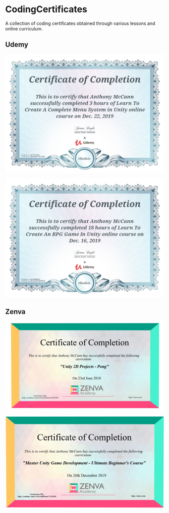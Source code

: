 # CodingCertificates
A collection of coding certificates obtained through various lessons and online curriculum.

## Udemy

![Menu System](https://github.com/AnMcCbusiness/CodingCertificates/blob/master/Udemy/UC-7C7XJXN1.jpg)

![2D RPG Unity](https://github.com/AnMcCbusiness/CodingCertificates/blob/master/Udemy/UC-G4HFBA1A.jpg)

## Zenva

![2D Pong](https://github.com/AnMcCbusiness/CodingCertificates/blob/master/Zenva/Annotation%202019-12-22%20192727.jpg)

![Master Unity Game Development - Ultimate Beginner's Course](https://github.com/AnMcCbusiness/CodingCertificates/blob/master/Zenva/Annotation%202019-12-25%20180405.jpg)
